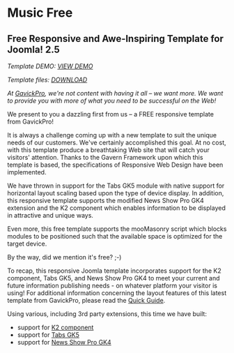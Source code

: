 Music Free
===========================

Free Responsive and Awe-Inspiring Template for Joomla! 2.5
-------------------------

_Template DEMO: [VIEW DEMO](http://demo.gavick.com/free/may2012/)_

_Template files: [DOWNLOAD](https://www.gavick.com/download/joomla-25-templates/musicfree.html)_

*At [GavickPro](http://www.gavick.com), we're not content with having it all – we want more. We want to provide you with more of what you need to be successful on the Web!*

We present to you a dazzling first from us – a FREE responsive template from GavickPro!

It is always a challenge coming up with a new template to suit the unique needs of our customers. We've certainly accomplished this goal. At no cost, with this template produce a breathtaking Web site that will catch your visitors' attention. Thanks to the Gavern Framework upon which this template is based, the specifications of Responsive Web Design have been implemented.

We have thrown in support for the Tabs GK5 module with native support for horizontal layout scaling based upon the type of device display. In addition, this responsive template supports the modified News Show Pro GK4 extension and the K2 component which enables information to be displayed in attractive and unique ways.

Even more, this free template supports the mooMasonry script which blocks modules to be positioned such that the available space is optimized for the target device.

By the way, did we mention it's free? ;-)

To recap, this responsive Joomla template incorporates support for the K2 component, Tabs GK5, and News Show Pro GK4 to meet your current and future information publishing needs - on whatever platform your visitor is using! For additional information concerning the layout features of this latest template from GavickPro, please read the [Quick Guide](http://demo.gavick.com/free/may2012/index.php/quick-guide).

Using various, including 3rd party extensions, this time we have built:

* support for [K2 component](http://getk2.org/)
* support for [Tabs GK5](https://www.gavick.com/best-free-joomla-tab-module.html)
* support for [News Show Pro GK4](https://www.gavick.com/news-show-pro-gk4.html)